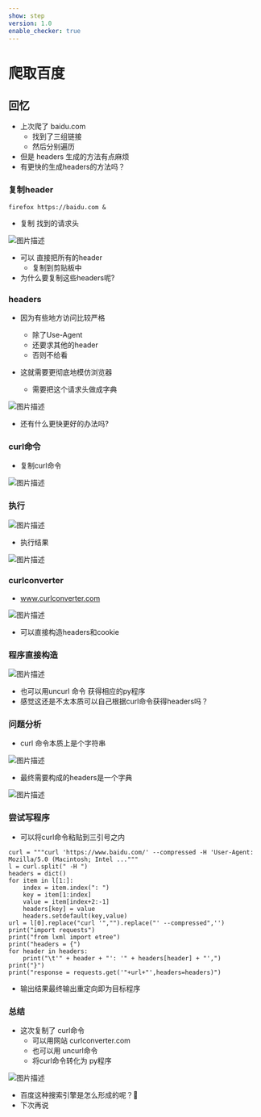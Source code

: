 ```yaml
---
show: step
version: 1.0
enable_checker: true
---
```


# 爬取百度

## 回忆

- 上次爬了 baidu.com
	- 找到了三组链接
	- 然后分别遍历
- 但是 headers 生成的方法有点麻烦
- 有更快的生成headers的方法吗？

### 复制header

```
firefox https://baidu.com &
```

- 复制 找到的请求头

![图片描述](https://doc.shiyanlou.com/courses/uid1190679-20240615-1718460238749)

- 可以 直接把所有的header
	- 复制到剪贴板中
- 为什么要复制这些headers呢?

### headers

- 因为有些地方访问比较严格
	- 除了Use-Agent
	- 还要求其他的header
	- 否则不给看

- 这就需要更彻底地模仿浏览器
	- 需要把这个请求头做成字典

![图片描述](https://doc.shiyanlou.com/courses/uid1190679-20240615-1718460357908)

- 还有什么更快更好的办法吗?

### curl命令

- 复制curl命令

![图片描述](https://doc.shiyanlou.com/courses/uid1190679-20231017-1697550740318)

### 执行

![图片描述](https://doc.shiyanlou.com/courses/uid1190679-20231017-1697550850527)

- 执行结果

![图片描述](https://doc.shiyanlou.com/courses/uid1190679-20231017-1697550866031)

### curlconverter

- www.curlconverter.com

![图片描述](https://doc.shiyanlou.com/courses/uid1190679-20231017-1697550937646)

- 可以直接构造headers和cookie

### 程序直接构造

![图片描述](https://doc.shiyanlou.com/courses/uid1190679-20231017-1697552124289)

- 也可以用uncurl 命令 获得相应的py程序
- 感觉这还是不太本质可以自己根据curl命令获得headers吗？

### 问题分析

- curl 命令本质上是个字符串

![图片描述](https://doc.shiyanlou.com/courses/uid1190679-20231222-1703214842084)

- 最终需要构成的headers是一个字典

![图片描述](https://doc.shiyanlou.com/courses/uid1190679-20231222-1703234306991)

### 尝试写程序

- 可以将curl命令粘贴到三引号之内

```
curl = """curl 'https://www.baidu.com/' --compressed -H 'User-Agent: Mozilla/5.0 (Macintosh; Intel ..."""
l = curl.split(" -H ")
headers = dict()
for item in l[1:]:
    index = item.index(": ")
    key = item[1:index]
    value = item[index+2:-1]
    headers[key] = value
    headers.setdefault(key,value)
url = l[0].replace("curl '","").replace("' --compressed",'')
print("import requests")
print("from lxml import etree")
print("headers = {")
for header in headers:
    print("\t'" + header + "': '" + headers[header] + "',")
print("}")
print("response = requests.get('"+url+"',headers=headers)")
```

- 输出结果最终输出重定向即为目标程序

### 总结

- 这次复制了 curl命令
	- 可以用网站 curlconverter.com
	- 也可以用 uncurl命令 
	- 将curl命令转化为 py程序 

![图片描述](https://doc.shiyanlou.com/courses/uid1190679-20221229-1672298307566)

- 百度这种搜索引擎是怎么形成的呢？🤔
- 下次再说
